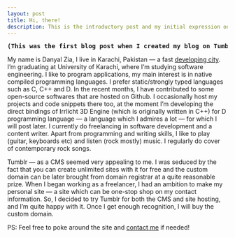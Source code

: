 ```yaml
---
layout: post
title: Hi, there!
description: This is the introductory post and my initial expression on Tumblr for a personal site/blog.
---
```

<pre>
<b>(This was the first blog post when I created my blog on Tumblr. Many things have changed since then, most prominently the migration of this site from <a href="http://danyalzia.com/2015/03/01/migrated-to-jekyll/">Tumblr to Jekyll</a>. I have decided to host old posts here as well so that I can see the improvements in my writing style).</b>
</pre>
<span class="firstcharacter">M</span>y name is Danyal Zia, I live in Karachi, Pakistan — a fast [developing city](http://en.wikipedia.org/wiki/Economy_of_Karachi). I’m graduating at University of Karachi, where I’m studying software engineering. I like to program applications, my main interest is in native compiled programming languages. I prefer static/strongly typed languages such as C, C++ and D. In the recent months, I have contributed to some open-source softwares that are hosted on Github. I occasionally host my projects and code snippets there too, at the moment I’m developing the direct bindings of Irrlicht 3D Engine (which is originally written in C++) for D programming language — a language which I admires a lot — for which I will post later. I currently do freelancing in software development and a content writer. Apart from programming and writing skills, I like to play (guitar, keyboards etc) and listen (rock mostly) music. I regularly do cover of contemporary rock songs.

Tumblr — as a CMS seemed very appealing to me. I was seduced by the fact that you can create unlimited sites with it for free and the custom domain can be later brought from domain registrar at a quite reasonable prize. When I began working as a freelancer, I had an ambition to make my personal site — a site which can be one-stop shop on my contact information. So, I decided to try Tumblr for both the CMS and site hosting, and I’m quite happy with it. Once I get enough recognition, I will buy the custom domain.

PS: Feel free to poke around the site and [contact me](http://danyalzia.com/contact) if needed!


